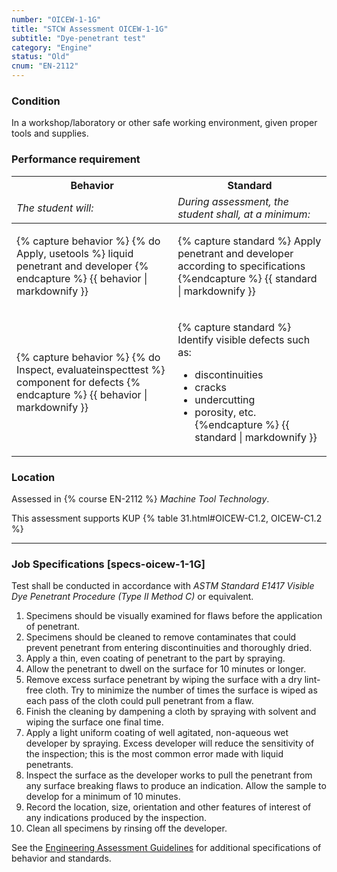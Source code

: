 ```yaml
---
number: "OICEW-1-1G"
title: "STCW Assessment OICEW-1-1G"
subtitle: "Dye-penetrant test"
category: "Engine"
status: "Old"
cnum: "EN-2112"
---
```

### Condition

In a workshop/laboratory or other safe working environment, given proper tools and supplies.

### Performance requirement 

<table width='100%' class='Guidelines'>
 <thead>
 <tr>
     <th class='thirty'>Behavior</th>
     <th class='seventy'>Standard</th>
 </tr>
 <tr>
     <td><em>The student will:</em></td>
     <td><em>During assessment, the student shall, at a minimum:</em></td>
 </tr>
 </thead>
 <tbody>
 

<tr><td>

{% capture behavior %}
{% do Apply, usetools %} liquid penetrant and developer
{% endcapture %}
{{ behavior | markdownify }}

</td><td>

{% capture standard %}
Apply penetrant and developer according to specifications
{%endcapture %}
{{ standard | markdownify }}

</td></tr>



<tr><td>

{% capture behavior %}
{% do Inspect, evaluateinspecttest %} component for defects
{% endcapture %}
{{ behavior | markdownify }}

</td><td>

{% capture standard %}
Identify visible defects such as:

  * discontinuities
  * cracks
  * undercutting
  * porosity, etc.
{%endcapture %}
{{ standard | markdownify }}

</td></tr>



 </tbody>
 </table>

### Location

Assessed in  {% course  EN-2112 %}  *Machine Tool Technology*.

This assessment supports KUP {% table 31.html#OICEW-C1.2, OICEW-C1.2 %}

***

### Job Specifications [specs-oicew-1-1G]

Test shall be conducted in accordance with _ASTM Standard E1417 Visible Dye Penetrant Procedure (Type II Method C)_ or equivalent.

  1. Specimens should be visually examined for flaws before the application of penetrant.
  2. Specimens should be cleaned to remove contaminates that could prevent penetrant from entering discontinuities and thoroughly dried.
  3. Apply a thin, even coating of penetrant to the part by spraying.
  4. Allow the penetrant to dwell on the surface for 10 minutes or longer.
  5. Remove excess surface penetrant by wiping the surface with a dry lint-free cloth. Try to minimize the number of times the surface is wiped as each pass of the cloth could pull penetrant from a flaw.
  6. Finish the cleaning by dampening a cloth by spraying with solvent and wiping the surface one final time.
  7. Apply a light uniform coating of well agitated, non-aqueous wet developer by spraying. Excess developer will reduce the sensitivity of the inspection; this is the most common error made with liquid penetrants.
  8. Inspect the surface as the developer works to pull the penetrant from any surface breaking flaws to produce an indication. Allow the sample to develop for a minimum of 10 minutes.
  9. Record the location, size, orientation and other features of interest of any indications produced by the inspection.
  10. Clean all specimens by rinsing off the developer.

See the [Engineering Assessment Guidelines](guidelines) for additional specifications of behavior and standards.